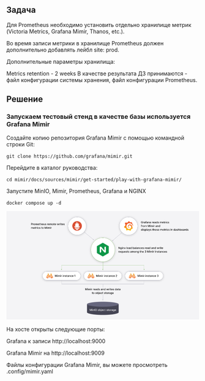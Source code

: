 ## Задача
Для Prometheus необходимо установить отдельно хранилище метрик (Victoria Metrics, Grafana Mimir, Thanos, etc.).

Во время записи метрики в хранилище Prometheus должен дополнительно добавлять лейбл site: prod.

Дополнительные параметры хранилища:

Metrics retention - 2 weeks
В качестве результата ДЗ принимаются - файл конфигурации системы хранения, файл конфигурации Prometheus.

## Решение
### Запускаем тестовый стенд в качестве базы используется Grafana Mimir

Создайте копию репозитория Grafana Mimir с помощью командной строки Git:

````
git clone https://github.com/grafana/mimir.git
````

Перейдите в каталог руководства:

````
cd mimir/docs/sources/mimir/get-started/play-with-grafana-mimir/
````
Запустите MinIO, Mimir, Prometheus, Grafana и NGINX

```
docker compose up -d
```

![Alt text](../img/tutorial-architecture-mimir.png?raw=true "mimir")

На хосте  открыты следующие порты:

Grafana к записи http://localhost:9000

Grafana Mimir на http://localhost:9009

Файлы конфигурации Grafana Mimir, вы можете просмотреть .config/mimir.yaml
